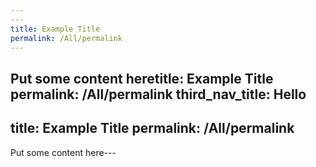 ```yaml
---
---
title: Example Title
permalink: /All/permalink
---
```

Put some content heretitle: Example Title
permalink: /All/permalink
third_nav_title: Hello
---
title: Example Title
permalink: /All/permalink
---
Put some content here---
